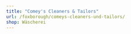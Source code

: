 ```yaml
---
title: "Comey's Cleaners & Tailors"
url: /foxborough/comeys-cleaners-und-tailors/
shop: Wäscherei
---
```


